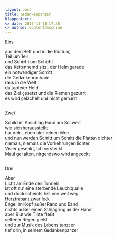 ```yaml
---
layout: post
title: Gedankenpanzer
klappentext:
<> date: 2017-11-10 17:38
<> author: contentmaschine
---
```


Eins <br>

aus dem Bett und in die Rüstung <br>
Teil um Teil <br>
und Schicht um Schicht <br>
das Kettenhemd sitzt, der Helm gerade <br>
ein notwendiger Schritt <br>
die Gedankenrochade <br>
raus in die Welt <br>
du tapferer Held <br>
das Ziel gesetzt und die Riemen gezurrt <br>
es wird gelächelt und nicht gemurrt <br> <br>

Zwei <br>

Schild im Anschlag Hand am Schwert <br>
wie sich herausstellte <br>
hat dein Leben hier keinen Wert <br>
und nun werden Schritt um Schritt die Platten dichter <br>
niemals, niemals die Vorkehrungen lichter <br>
Visier gesenkt, Ich versteckt <br>
Maul gehalten, nirgendswo wird angeeckt <br> <br>

Drei <br>

Aber <br>
Licht am Ende des Tunnels <br>
ist oft nur eine sterbende Leuchtqualle <br>
und doch scheints hell von weit weg <br>
Herztrabant zwar leck <br>
Engel im Kopf außer Rand und Band <br>
nichts außer einen Schlagring an der Hand <br>
aber Blut wie Tinte fließt <br>
seltener Regen gießt <br>
und zur Musik des Lebens tanzt er <br>
tief drin, in seinem Gedankenpanzer
